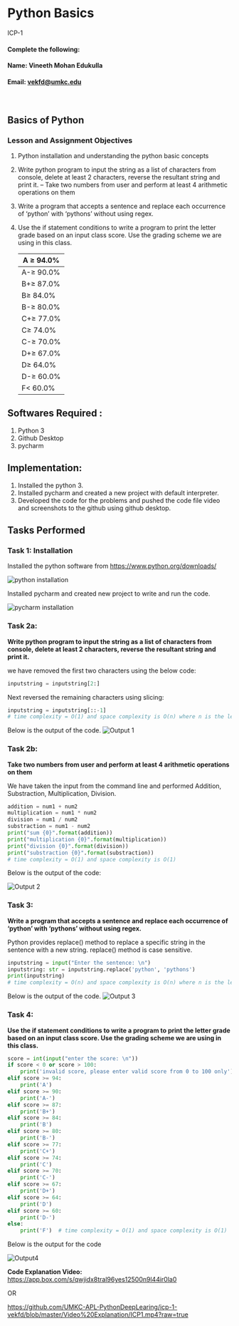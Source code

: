 # Python Basics
ICP-1

#### Complete the following:

#### Name: Vineeth Mohan Edukulla
#### Email: vekfd@umkc.edu

<br/>
 
 ## Basics of Python

 ### Lesson and Assignment Objectives
1. Python installation and understanding the python basic concepts
2. Write python program to input the string as a list of characters from    console, delete at least 2 characters, reverse the 
resultant string and print it.
    – Take two numbers from user and perform at least 4 arithmetic operations on them
3. Write a program that accepts a sentence and replace each occurrence of ‘python’ with ‘pythons’ without using 
regex.
4. Use the if statement conditions to write a program to print the letter grade based on an input class score. Use 
the grading scheme we are using in this class.

  
    |A ≥ 94.0%|
    |---------|
    |A-≥ 90.0%|
    |B+≥ 87.0%|
    |B≥ 84.0% |
    |B-≥ 80.0%|
    |C+≥ 77.0%|
    |C≥ 74.0% |
    |C-≥ 70.0%|
    |D+≥ 67.0%|
    |D≥ 64.0% |
    |D-≥ 60.0%|
    |F< 60.0% |

## Softwares Required :
1. Python 3
2. Github Desktop
3. pycharm

## Implementation:
1. Installed the python 3.
2. Installed pycharm and created a new project  with default interpreter.
3. Developed the code for the problems and pushed the code file video and screenshots to the github using github desktop.

## Tasks Performed
### **Task 1: Installation**
Installed the python software from https://www.python.org/downloads/

![python installation](https://i.ibb.co/y4R1jg6/python-screenshot2.png)

Installed pycharm and created new project to write and run the code.

![pycharm installation](https://i.ibb.co/KhQ8PyJ/pycharm-screenshot.png)



### Task 2a: 
 **Write python program to input the string as a list of characters from    console, delete at least 2 characters, reverse the 
resultant string and print it.**

we have removed the first two characters using the below code:
``` python
inputstring = inputstring[2:] 
```
Next reversed the remaining characters using slicing:
``` python
inputstring = inputstring[::-1]
# time complexity = O(1) and space complexity is O(n) where n is the length of the string
```
Below is the output of the code.
![Output 1](https://i.ibb.co/zrJWHYH/output1.jpg)
### Task 2b:
**Take two numbers from user and perform at least 4 arithmetic operations on them**

We have taken the input from the command line and performed Addition, Substraction, Multiplication, Division.

```python
addition = num1 + num2
multiplication = num1 * num2
division = num1 / num2
substraction = num1 - num2
print("sum {0}".format(addition))
print("multiplication {0}".format(multiplication))
print("division {0}".format(division))
print("substraction {0}".format(substraction))
# time complexity = O(1) and space complexity is O(1)
```
Below is the output of the code:

![Output 2](https://i.ibb.co/47zQkDY/output2.jpg)

### Task 3:

 **Write a program that accepts a sentence and replace each occurrence of ‘python’ with ‘pythons’ without using regex.**

 Python provides replace() method to replace a specific string in the sentence with a new string.
 replace() method is case sensitive.

 ```python
 inputstring = input("Enter the sentence: \n")
inputstring: str = inputstring.replace('python', 'pythons')
print(inputstring)
# time complexity = O(n) and space complexity is O(n) where n is the length of the string
```
Below is the output of the code.
![Output 3](https://i.ibb.co/kyXP62B/output-3.jpg)

### Task 4:

**Use the if statement conditions to write a program to print the letter grade based on an input class score. Use the grading scheme we are using in this class.**

```python
score = int(input("enter the score: \n"))
if score < 0 or score > 100:
    print('invalid score, please enter valid score from 0 to 100 only')
elif score >= 94:
    print('A')
elif score >= 90:
    print('A-')
elif score >= 87:
    print('B+')
elif score >= 84:
    print('B')
elif score >= 80:
    print('B-')
elif score >= 77:
    print('C+')
elif score >= 74:
    print('C')
elif score >= 70:
    print('C-')
elif score >= 67:
    print('D+')
elif score >= 64:
    print('D')
elif score >= 60:
    print('D-')
else:
    print('F')  # time complexity = O(1) and space complexity is O(1)
```
Below is the output for the code

![Output4](https://i.ibb.co/r0z1DpC/output4.jpg)

**Code Explanation Video:**  
https://app.box.com/s/qwjidx8tral96yes12500n9l44ir0la0

OR

https://github.com/UMKC-APL-PythonDeepLearing/icp-1-vekfd/blob/master/Video%20Explanation/ICP1.mp4?raw=true












